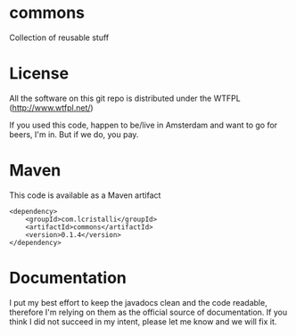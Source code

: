 # commons
Collection of reusable stuff

# License
All the software on this git repo is distributed under the WTFPL (http://www.wtfpl.net/)

If you used this code, happen to be/live in Amsterdam and want to go for beers, I'm in. But if we do, you pay.

# Maven
This code is available as a Maven artifact

    <dependency>
        <groupId>com.lcristalli</groupId>
        <artifactId>commons</artifactId>
        <version>0.1.4</version>
    </dependency>

# Documentation
I put my best effort to keep the javadocs clean and the code readable, therefore I'm relying on them as the official source of documentation.
If you think I did not succeed in my intent, please let me know and we will fix it.